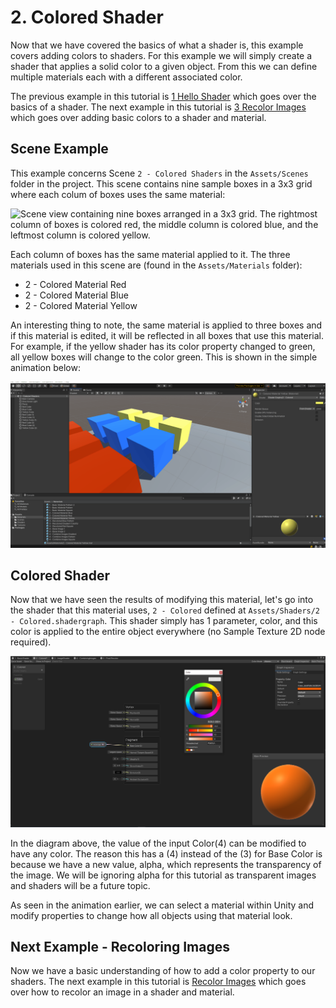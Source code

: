 # 2. Colored Shader

Now that we have covered the basics of what a shader is, this example covers adding colors to shaders. For this example
we will simply create a shader that applies a solid color to a given object. From this we can define multiple materials
each with a different associated color.

The previous example in this tutorial is [1 Hello Shader](1.HelloShader.md) which goes over the basics of a shader. 
The next example in this tutorial is [3 Recolor Images](3.RecoloringImages.md) which goes over adding basic colors to a
shader and material.

## Scene Example

This example concerns Scene `2 - Colored Shaders` in the `Assets/Scenes` folder in the project. This scene contains nine
sample boxes in a 3x3 grid where each colum of boxes uses the same material:

![Scene view containing nine boxes arranged in a 3x3 grid. The rightmost column of boxes is colored red, the middle column
is colored blue, and the leftmost column is colored yellow.](imgs/Scene-2.png)

Each column of boxes has the same material applied to it. The three materials used in this scene are (found in the
`Assets/Materials` folder):
* 2 - Colored Material Red
* 2 - Colored Material Blue
* 2 - Colored Material Yellow

An interesting thing to note, the same material is applied to three boxes and if this material is edited, it will be
reflected in all boxes that use this material. For example, if the yellow shader has its color property changed to
green, all yellow boxes will change to the color green. This is shown in the simple animation below:

![Changing all yellow cubes to green and back by modifying the material](imgs/2-YellowToGreen-large.gif)

## Colored Shader

Now that we have seen the results of modifying this material, let's go into the shader that this material uses,
`2 - Colored` defined at `Assets/Shaders/2 - Colored.shadergraph`. This shader simply has 1 parameter, color, and this
color is applied to the entire object everywhere (no Sample Texture 2D node required). 

![Shader graph view of applying a simple color to the image](imgs/2-BasicColorShader.png)

In the diagram above, the value of the input Color(4) can be modified to have any color. The reason this has a (4)
instead of the (3) for Base Color is because we have a new value, alpha, which represents the transparency of the image.
We will be ignoring alpha for this tutorial as transparent images and shaders will be a future topic. 

As seen in the animation earlier, we can select a material within Unity and modify properties to change how all objects
using that material look.

## Next Example - Recoloring Images

Now we have a basic understanding of how to add a color property to our shaders. 
The next example in this tutorial is [Recolor Images](3.RecoloringImages.md) which goes over how to recolor an image in
a shader and material.
